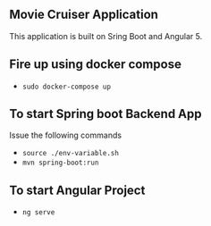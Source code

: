 ## Movie Cruiser Application
This application is built on Sring Boot and Angular 5.

## Fire up using docker compose
* `sudo docker-compose up`

## To start Spring boot Backend App 

Issue the following commands

* `source ./env-variable.sh`
* `mvn spring-boot:run`

## To start Angular Project

* `ng serve`